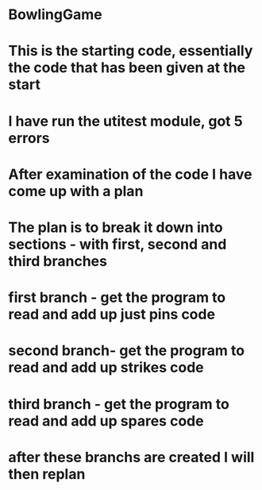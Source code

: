 # BowlingGame
# This is the starting code, essentially the code that has been given at the start
# I have run the utitest module, got 5 errors
# After examination of the code I have come up with a plan
# The plan is to break it down into sections - with first, second and third branches
# first branch - get the program to read and add up just pins code
# second branch- get the program to read and add up strikes code
# third branch - get the program to read and add up spares code
# after these branchs are created I will then replan